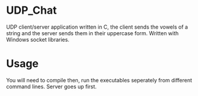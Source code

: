 # UDP_Chat
UDP client/server application written in C, the client sends the vowels of a string and the server sends them in their uppercase form.
Written with Windows socket libraries.
# Usage
You will need to compile then, run the executables seperately from different command lines. Server goes up first.
